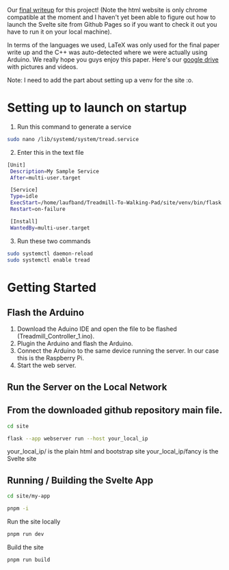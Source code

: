 Our [final writeup](https://github.com/Leo-Berman/Treadmill-To-Walking-Pad/blob/ad434f6aecd6edc79e3246cf7f7f194d2eee7e87/Final_Paper/Treadmill-To-Walking-Desk_Final_Paper.pdf) for this project! (Note the html website is only chrome compatible at the moment and I haven't yet been able to figure out how to launch the Svelte site from Github Pages so if you want to check it out you have to run it on your local machine).

In terms of the languages we used, LaTeX was only used for the final paper write up and the C++ was auto-detected where we were actually using Arduino. We really hope you guys enjoy this paper.
Here's our [google drive](https://drive.google.com/drive/folders/1N29aYL1at1YB_VjGNjzPlnmqFIkKpkeo?usp=drive_link) with pictures and videos.

Note: I need to add the part about setting up a venv for the site :o.
# Setting up to launch on startup
1. Run this command to generate a service
```sh
sudo nano /lib/systemd/system/tread.service
```
2. Enter this in the text file
```sh
[Unit]
 Description=My Sample Service
 After=multi-user.target

 [Service]
 Type=idle
 ExecStart=/home/laufband/Treadmill-To-Walking-Pad/site/venv/bin/flask --app /home/laufband/Treadmill-To-Walking-Pad/site/webserver.py run -h 10.0.0.91
 Restart=on-failure

 [Install]
 WantedBy=multi-user.target
```
3. Run these two commands
```sh
sudo systemctl daemon-reload
sudo systemctl enable tread
```



# Getting Started

## Flash the Arduino
1. Download the Aduino IDE and open the file to be flashed (Treadmill_Controller_1.ino).
2. Plugin the Arduino and flash the Arduino.
3. Connect the Arduino to the same device running the server. In our case this is the Raspberry Pi.
4. Start the web server.



## Run the Server on the Local Network
## From the downloaded github repository main file.
```sh
cd site
```
```sh
flask --app webserver run --host your_local_ip
```
your_local_ip/ is the plain html and bootstrap site 
your_local_ip/fancy is the Svelte site

## Running / Building the Svelte App
```sh
cd site/my-app
```
```sh
pnpm -i
```

Run the site locally
```sh
pnpm run dev
```

Build the site 
```sh
pnpm run build
```


